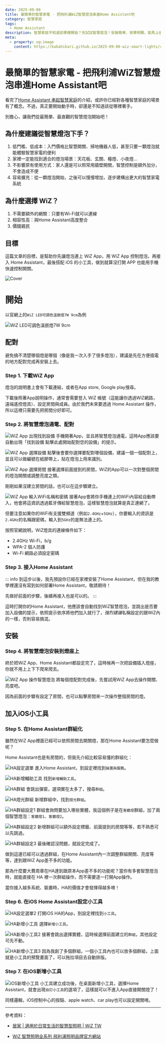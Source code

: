 ```yaml
---
date: 2025-09-08
title: 最簡單的智慧家電 - 把飛利浦WiZ智慧燈泡串進Home Assistant吧
category: 智慧家庭
tags:
  - Home Assistant
description: 智慧家庭不知道從哪裡開始？先試試智慧燈泡！安裝簡單、效果明顯，能馬上感受到智慧家電的便利，還能輕鬆擴充到 Home Assistant 與手機快捷控制。
meta:
  - property: og:image
    content: https://kakahikari.github.io/2025-09-08-wiz-smart-lights/cover.jpg
---
```


# 最簡單的智慧家電 - 把飛利浦WiZ智慧燈泡串進Home Assistant吧

看完了[Home Assistant 串起智慧家庭](./2025-08-06-home-assistant.md)的介紹，或許你已經對各種智慧家庭的場景有了概念。不過，真正要開始動手時，卻還是不知道該從哪裡著手。

別擔心，讓我們從最簡單、最直觀的智慧燈泡開始吧！

## 為什麼建議從智慧燈泡下手？

1. 低門檻、低成本：入門價格比智慧開關、掃地機器人低，甚至只要一顆燈泡就能體驗智慧家電的便利
2. 家裡一定能找到適合的燈泡場景：天花板、玄關、檯燈、小夜燈…
3. 不影響原有使用方式：家人還是可以照常用牆壁開關，智慧控制是額外加分，不會造成不便
4. 容易擴充：從一顆燈泡開始，之後可以慢慢增加，逐步建構出更大的智慧家電系統

## 為什麼選擇 WiZ？

1. 不需要額外的網關：只要有Wi-Fi就可以連線
2. 相容性高：與Home Assistant高度整合
3. 價錢親民

## 目標

這篇文章的目標，是幫助你先讓燈泡連上 WiZ App，用 WiZ App 控制燈泡，再接入 Home Assistant，最後搭配 iOS 的小工具，做到就算沒打開 APP 也能用手機快速控制開關。

![Cover](/2025-09-08-wiz-smart-lights/cover.jpg)

# 開始

以官網上的`WiZ LED可調色溫嵌燈7W 9cm`為例

![WiZ LED可調色溫嵌燈7W 9cm](/2025-09-08-wiz-smart-lights/img01.jpg)

## 配對

避免搞不清楚哪個燈是哪個（像是我一次入手了很多燈泡），建議是先在方便插電的地方配對完成再安裝上去。

### Step 1. 下載WiZ App

燈泡的說明書上會有下載連結，或者在App store, Google play搜尋。

下載後照著App說明操作，通常會需要登入 WiZ 帳號（這能讓你透過WiZ網路，遠端遙控燈具）、設定房間與成員。由於我們未來要透過 Home Assistant 操作，所以這裡只需要先把房間分好即可。

### Step 2. 將智慧燈泡通電、配對

![WiZ App 出現找到設備](/2025-09-08-wiz-smart-lights/img02.jpg)
手機開著App，並且將智慧燈泡通電，這時App應該要自動出現「找到設備 點擊此處開始配對您的設備」的提示。

![WiZ App 選擇設備](/2025-09-08-wiz-smart-lights/img03.jpg)
點擊後會要你選擇要配對哪個設備，建議一個一個配對上，並且可以做編號在紙膠帶上，貼在燈泡上用來識別。

![WiZ App 選擇房間](/2025-09-08-wiz-smart-lights/img04.jpg)
接著選擇前面提到的房間，WiZ的App可以一次對整個房間的燈泡開關或調整亮度之類。

剛剛如果沒建立房間的話，也可以在這步驟建立。

![WiZ App 輸入WiFi名稱和密碼](/2025-09-08-wiz-smart-lights/img05.jpg)
接著App會將你手機連上的WiFi內容給自動帶入，他會將這資訊透過藍牙傳給智慧燈泡，這樣智慧燈泡就算是真正連網了。

但要注意如果你的WiFi有支援雙頻道（例如`2.4GHz`+`5GHz`），你要輸入的資訊是`2.4GHz`的名稱跟密碼，輸入到`5GHz`的是無法連上的。

按照官網說明，WiZ燈具的連線條件如下：

- 2.4GHz Wi-Fi，b/g
- WPA-2 個人防護
- Wi-Fi 網路必須設定密碼

### Step 3. 接入Home Assistant

::: info
到這步以後，我先預設你已經在家裡安裝了Home Assistant，但在我的教學裡還沒有寫到如何部署Home Assistant，敬請期待！

先做好前面的步驟，後續再接入也是可以的。
:::

這時打開你的Home Assistant，他應該會自動找到WiZ智慧燈泡，並跳出是否要加入設備的提示，依照提示依序將他們加入就行了，*強烈建議*名稱設定的跟WiZ內的一樣，否則容易搞混。

## 安裝

### Step 4. 將智慧燈泡安裝到燈座上

終於把WiZ App、Home Assistant都設定完了，這時候再一次把設備插入燈座，你就不用上上下下爬來爬去。

![WiZ App 操作智慧燈泡](/2025-09-08-wiz-smart-lights/img06.jpg)
將每個燈配對完成後，先嘗試用WiZ App去操作開關、亮度吧。

因為前面的步驟有設定了房間，也可以點擊房間來一次操作整個房間的燈。

## 加入iOS小工具

### Step 5. 在Home Assistant群組化

雖然在WiZ App裡面已經可以依照房間去開關燈，那在Home Assistant要怎麼做呢？

Home Assistant也是有房間的，但我先介紹比較容易懂的群組化：

![HA設定選單](/2025-09-08-wiz-smart-lights/img07.jpg)
進入Home Assistant，到設定裡找到`裝置與服務`。

![HA新增輔助工具](/2025-09-08-wiz-smart-lights/img08.jpg)
找到`新增輔助工具`。

![HA群組](/2025-09-08-wiz-smart-lights/img09.png)
會跳出彈窗，選項實在太多了，搜尋`群組`。

![HA燈光群組](/2025-09-08-wiz-smart-lights/img10.png)
新增群組中，找到`燈光群組`。

![HA群組設定1](/2025-09-08-wiz-smart-lights/img11.png)
群組會詢問要加入哪些實體，我這個例子是在`客廳燈`群組，加了兩個智慧燈泡：`客廳燈1`、`客廳燈2`。

![HA群組設定2](/2025-09-08-wiz-smart-lights/img12.png)
新增群組可以額外設定標籤、前面提到的房間等等，若不熟悉可以先跳過。

![HA群組設定3](/2025-09-08-wiz-smart-lights/img13.png)
最後確認沒問題，就設定完成了。

做到這邊已經可以透過群組，在Home Assistant內一次調整群組開關、亮度等等，達到跟WiZ App差不多的功能。

那為什麼要大費周章在HA達到跟原本App差不多的功能呢？當你有多套智慧燈泡時，就能直接在 HA 裡一次群組操作，而不需要逐一打開App操作。

當你接入越多系統、裝置時，HA的價值才會發揮得越多唷！

### Step 6. 在iOS Home Assistant設定小工具

![HA設定選單2](/2025-09-08-wiz-smart-lights/img14.jpg)
打開iOS HA的App，到設定裡找到`小工具`。

![HA新增小工具](/2025-09-08-wiz-smart-lights/img15.jpg)
選擇`新增小工具`。

![HA新增小工具2](/2025-09-08-wiz-smart-lights/img16.jpg)
接著會跳出選擇實體，這時候選擇前面建立的`群組`，其他設定可先不動。

![HA新增小工具3](/2025-09-08-wiz-smart-lights/img17.jpg)
因為我創了多個群組，一個小工具內也可以放多個群組，上面就是小工具的預覽畫面了，可以拖拉項目去自動排版。

### Step 7. 在iOS新增小工具

![iOS新增小工具](/2025-09-08-wiz-smart-lights/img18.jpg)
小工具建立成功後，在桌面新增小工具，選擇Home Assistant，就會出現`自訂小工具`的選項了，這樣就可以不進入App直接開關燈了！

同樣邏輯，iOS控制中心的按鈕、apple watch、car play也可以設定開關唷。

---

參考資料：

- [居家 | 適用於日常生活的智慧型照明 | WiZ TW](https://www.wizconnected.com/zh-tw)

- [WiZ 智慧照明全系列 飛利浦照明品牌官方網站](https://www.philips-lighting.com.tw/collections/philips-smart-led)
